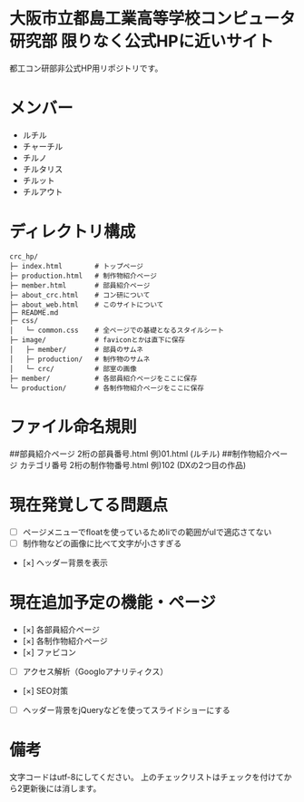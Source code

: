 # 大阪市立都島工業高等学校コンピュータ研究部 限りなく公式HPに近いサイト
都工コン研部非公式HP用リポジトリです。

# メンバー
- ルチル
- チャーチル
- チルノ
- チルタリス
- チルット
- チルアウト

# ディレクトリ構成
```
crc_hp/
├─ index.html        # トップページ
├─ production.html   # 制作物紹介ページ
├─ member.html       # 部員紹介ページ
├─ about_crc.html    # コン研について
├─ about_web.html    # このサイトについて
├─ README.md
├─ css/
│   └─ common.css    # 全ページでの基礎となるスタイルシート
├─ image/            # faviconとかは直下に保存
│   ├─ member/       # 部員のサムネ
│   ├─ production/   # 制作物のサムネ
│   └─ crc/          # 部室の画像
├─ member/           # 各部員紹介ページをここに保存
└─ production/       # 各制作物紹介ページをここに保存
```

# ファイル命名規則
##部員紹介ページ
2桁の部員番号.html
例)01.html (ルチル)
##制作物紹介ページ
カテゴリ番号 2桁の制作物番号.html
例)102 (DXの2つ目の作品)

# 現在発覚してる問題点
- [ ] ページメニューでfloatを使っているためliでの範囲がulで適応さてない
- [ ] 制作物などの画像に比べて文字が小さすぎる
- [×] ヘッダー背景を表示

# 現在追加予定の機能・ページ
- [×] 各部員紹介ページ
- [×] 各制作物紹介ページ
- [×] ファビコン
- [ ] アクセス解析（Googloアナリティクス）
- [×] SEO対策
- [ ] ヘッダー背景をjQueryなどを使ってスライドショーにする

# 備考
文字コードはutf-8にしてください。
上のチェックリストはチェックを付けてから2更新後には消します。
